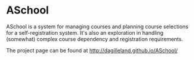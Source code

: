 ASchool
=======

ASchool is a system for managing courses and planning course selections for a self-registration system. It's also an exploration in handling (somewhat) complex course dependency and registration requirements.

The project page can be found at http://dagilleland.github.io/ASchool/


